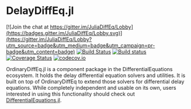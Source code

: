 # DelayDiffEq.jl

[![Join the chat at https://gitter.im/JuliaDiffEq/Lobby](https://badges.gitter.im/JuliaDiffEq/Lobby.svg)](https://gitter.im/JuliaDiffEq/Lobby?utm_source=badge&utm_medium=badge&utm_campaign=pr-badge&utm_content=badge)
[![Build Status](https://travis-ci.org/JuliaDiffEq/DelayDiffEq.jl.svg?branch=master)](https://travis-ci.org/JuliaDiffEq/DelayDiffEq.jl)
[![Build status](https://ci.appveyor.com/api/projects/status/ool429apgp28p71x?svg=true)](https://ci.appveyor.com/project/ChrisRackauckas/delaydiffeq-jl)
[![Coverage Status](https://coveralls.io/repos/JuliaDiffEq/DelayDiffEq.jl/badge.svg?branch=master&service=github)](https://coveralls.io/github/JuliaDiffEq/DelayDiffEq.jl?branch=master)
[![codecov.io](http://codecov.io/github/JuliaDiffEq/DelayDiffEq.jl/coverage.svg?branch=master)](http://codecov.io/github/JuliaDiffEq/DelayDiffEq.jl?branch=master)

OrdinaryDiffEq.jl is a component package in the DifferentialEquations ecosystem. It holds the
delay differential equation solvers and utilities. It is built on top of OrdinaryDiffEq
to extend those solvers for differential delay equations. While completely independent
and usable on its own, users interested in using this
functionality should check out [DifferentialEquations.jl](https://github.com/JuliaDiffEq/DifferentialEquations.jl).
